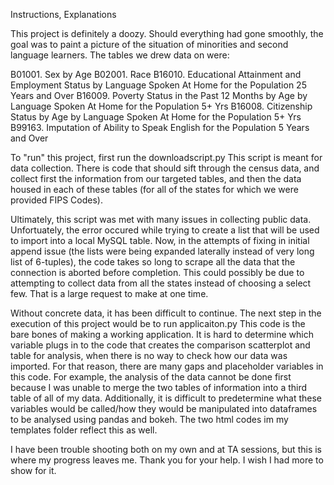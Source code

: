 Instructions, Explanations

This project is definitely a doozy. 
Should everything had gone smoothly, the goal was to paint a picture of the situation of minorities and second language learners. The tables we drew data on were:

B01001. Sex by Age
B02001. Race
B16010. Educational Attainment and Employment Status by Language Spoken At Home for the Population 25 Years and Over 
B16009. Poverty Status in the Past 12 Months by Age by Language Spoken At Home for the Population 5+ Yrs 
B16008. Citizenship Status by Age by Language Spoken At Home for the Population 5+ Yrs 
B99163. Imputation of Ability to Speak English for the Population 5 Years and Over 


To "run" this project, first run the downloadscript.py 
This script is meant for data collection. There is code that should sift through the census data, and collect first the information from our targeted tables, and then the data housed in each of these tables (for all of the states for which we were provided FIPS Codes).

Ultimately, this script was met with many issues in collecting public data. Unfortuately, the error occured while trying to create a list that will be used to import into a local MySQL table.
Now, in the attempts of fixing in initial append issue (the lists were being expanded laterally instead of very long list of 6-tuples), the code takes so long to scrape all the data that the connection is aborted before completion. This could possibly be due to attempting to collect data from all the states instead of choosing a select few. That is a large request to make at one time.

Without concrete data, it has been difficult to continue. 
The next step in the execution of this project would be to run applicaiton.py
This code is the bare bones of making a working application. It is hard to determine which variable plugs in to the code that creates the comparison scatterplot and table for analysis, when there is no way to check how our data was imported. For that reason, there are many gaps and placeholder variables in this code. For example, the analysis of the data cannot be done first because I was unable to merge the two tables of information into a third table of all of my data. Additionally, it is difficult to predetermine what these variables would be called/how they would be manipulated into dataframes to be analysed using pandas and bokeh. The two html codes im my templates folder reflect this as well.

I have been trouble shooting both on my own and at TA sessions, but this is where my progress leaves me. Thank you for your help. I wish I had more to show for it.
